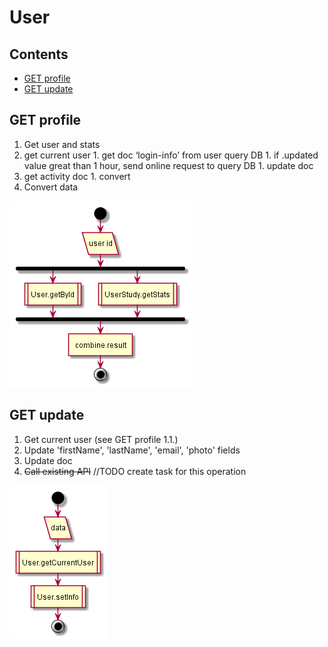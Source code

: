 # User

## Contents

* [GET profile](#get-profile)
* [GET update](#get-update)


## GET profile


1. Get user and stats
  1. get current user
    1. get doc ‘login-info’ from user query DB
    1. if .updated value great than 1 hour, send online request to query DB
    1. update doc
  1. get activity doc
    1. convert
2. Convert data

![schema](../diagrams/Users.GET.profile.png)  


## GET update


1. Get current user (see GET profile 1.1.)
1. Update 'firstName', 'lastName', 'email', 'photo' fields
1. Update doc
1. ~~Call existing API~~ //TODO create task for this operation

![schema](../diagrams/Users.GET.update.png)  



